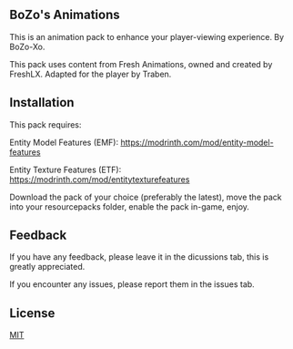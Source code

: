 ## BoZo's Animations

This is an animation pack to enhance your player-viewing experience. By BoZo-Xo. 

This pack uses content from Fresh Animations, owned and created by FreshLX. Adapted for the player by Traben.



## Installation
This pack requires:

Entity Model Features (EMF): https://modrinth.com/mod/entity-model-features

Entity Texture Features (ETF): https://modrinth.com/mod/entitytexturefeatures

Download the pack of your choice (preferably the latest), move the pack into your resourcepacks folder, enable the pack in-game, enjoy.
## Feedback

If you have any feedback, please leave it in the dicussions tab, this is greatly appreciated.

If you encounter any issues, please report them in the issues tab.


## License

[MIT](https://choosealicense.com/licenses/mit/)


